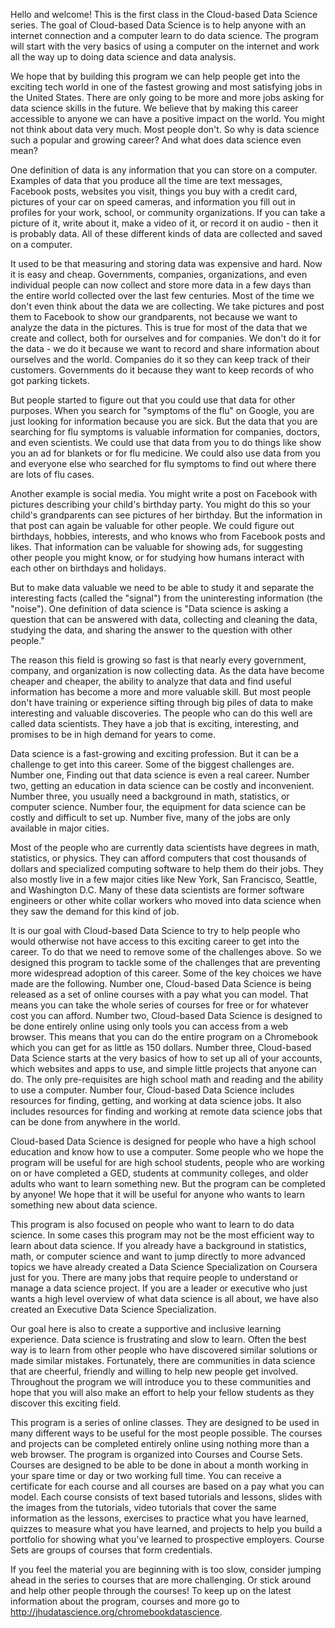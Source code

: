 Hello and welcome! This is the first class in the Cloud-based Data Science series. The goal of Cloud-based Data Science is to help anyone with an internet connection and a computer learn to do data science. The program will start with the very basics of using a computer on the internet and work all the way up to doing data science and data analysis.

We hope that by building this program we can help people get into the exciting tech world in one of the fastest growing and most satisfying jobs in the United States. There are only going to be more and more jobs asking for data science skills in the future. We believe that by making this career accessible to anyone we can have a positive impact on the world. You might not think about data very much. Most people don't. So why is data science such a popular and growing career? And what does data science even mean? 

One definition of data is any information that you can store on a computer. Examples of data that you produce all the time are text messages, Facebook posts, websites you visit, things you buy with a credit card, pictures of your car on speed cameras, and information you fill out in profiles for your work, school, or community organizations. If you can take a picture of it, write about it, make a video of it, or record it on audio - then it is probably data. All of these different kinds of data are collected and saved on a computer. 

It used to be that measuring and storing data was expensive and hard. Now it is easy and cheap. Governments, companies, organizations, and even individual people can now collect and store more data in a few days than the entire world collected over the last few centuries. Most of the time we don't even think about the data we are collecting. We take pictures and post them to Facebook to show our grandparents, not because we want to analyze the data in the pictures. This is true for most of the data that we create and collect, both for ourselves and for companies. We don't do it for the data - we do it because we want to record and share information about ourselves and the world. Companies do it so they can keep track of their customers. Governments do it because they want to keep records of who got parking tickets. 

But people started to figure out that you could use that data for other purposes. When you search for "symptoms of the flu" on Google, you are just looking for information because you are sick. But the data that you are searching for flu symptoms is valuable information for companies, doctors, and even scientists. We could use that data from you to do things like show you an ad for blankets or for flu medicine. We could also use data from you and everyone else who searched for flu symptoms to find out where there are lots of flu cases. 

Another example is social media. You might write a post on Facebook with pictures describing your child's birthday party. You might do this so your child's grandparents can see pictures of her birthday. But the information in that post can again be valuable for other people. We could figure out birthdays, hobbies, interests, and who knows who from Facebook posts and likes. That information can be valuable for showing ads, for suggesting other people you might know, or for studying how humans interact with each other on birthdays and holidays. 

But to make data valuable we need to be able to study it and separate the interesting facts (called the "signal") from the uninteresting information (the "noise"). One definition of data science is "Data science is asking a question that can be answered with data, collecting and cleaning the data, studying the data, and sharing the answer to the question with other people."

The reason this field is growing so fast is that nearly every government, company, and organization is now collecting data. As the data have become cheaper and cheaper, the ability to analyze that data and find useful information has become a more and more valuable skill. But most people don't have training or experience sifting through big piles of data to make interesting and valuable discoveries. The people who can do this well are called data scientists. They have a job that is exciting, interesting, and promises to be in high demand for years to come. 


Data science is a fast-growing and exciting profession. But it can be a challenge to get into this career. Some of the biggest challenges are. Number one, Finding out that data science is even a real career. Number two, getting an education in data science can be costly and inconvenient. Number three, you usually need a background in math, statistics, or computer science. Number four, the equipment for data science can be costly and difficult to set up. Number five, many of the jobs are only available in major cities. 

Most of the people who are currently data scientists have degrees in math, statistics, or physics. They can afford computers that cost thousands of dollars and specialized computing software to help them do their jobs. They also mostly live in a few major cities like New York, San Francisco, Seattle, and Washington D.C. Many of these data scientists are former software engineers or other white collar workers who moved into data science when they saw the demand for this kind of job. 

It is our goal with Cloud-based Data Science to try to help people who would otherwise not have access to this exciting career to get into the career. To do that we need to remove some of the challenges above. So we designed this program to tackle some of the challenges that are preventing more widespread adoption of this career. Some of the key choices we have made are the following. Number one, Cloud-based Data Science is being released as a set of online courses with a pay what you can model. That means you can take the whole series of courses for free or for whatever cost you can afford. Number two, Cloud-based Data Science is designed to be done entirely online using only tools you can access from a web browser. This means that you can do the entire program on a Chromebook which you can get for as little as 150 dollars. Number three, Cloud-based Data Science starts at the very basics of how to set up all of your accounts, which websites and apps to use, and simple little projects that anyone can do. The only pre-requisites are high school math and reading and the ability to use a computer. Number four, Cloud-based Data Science includes resources for finding, getting, and working at data science jobs. It also includes resources for finding and working at remote data science jobs that can be done from anywhere in the world. 

Cloud-based Data Science is designed for people who have a high school education and know how to use a computer. Some people who we hope the program will be useful for are high school students, people who are working on or have completed a GED, students at community colleges, and older adults who want to learn something new. But the program can be completed by anyone! We hope that it will be useful for anyone who wants to learn something new about data science. 

This program is also focused on people who want to learn to do data science. In some cases this program may not be the most efficient way to learn about data science. If you already have a background in statistics, math, or computer science and want to jump directly to more advanced topics we have already created a Data Science Specialization on Coursera just for you. There are many jobs that require people to understand or manage a data science project. If you are a leader or executive who just wants a high level overview of what data science is all about, we have also created an Executive Data Science Specialization. 

Our goal here is also to create a supportive and inclusive learning experience. Data science is frustrating and slow to learn. Often the best way is to learn from other people who have discovered similar solutions or made similar mistakes. Fortunately, there are communities in data science that are cheerful, friendly and willing to help new people get involved. Throughout the program we will introduce you to these communities and hope that you will also make an effort to help your fellow students as they discover this exciting field. 

This program is a series of online classes. They are designed to be used in many different ways to be useful for the most people possible. The courses and projects can be completed entirely online using nothing more than a web browser. The program is organized into Courses and Course Sets. Courses are designed to be able to be done in about a month working in your spare time or day or two working full time. You can receive a certificate for each course and all courses are based on a pay what you can model. Each course consists of text based tutorials and lessons, slides with the images from the tutorials, video tutorials that cover the same information as the lessons, exercises to practice what you have learned, quizzes to measure what you have learned, and projects to help you build a portfolio for showing what you've learned to prospective employers. Course Sets are groups of courses that form credentials.

If you feel the material you are beginning with is too slow, consider jumping ahead in the series to courses that are more challenging. Or stick around and help other people through the courses! To keep up on the latest information about the program, courses and more go to http://jhudatascience.org/chromebookdatascience.



